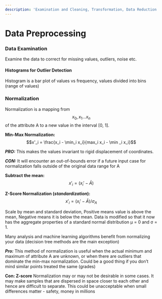 ```yaml
---
description: 'Examination and Cleaning, Transformation, Data Reduction'
---
```


# Data Preprocessing

### Data Examination

Examine the data to correct for missing values, outliers, noise etc.

#### Histograms for Outlier Detection

Histogram is a bar plot of values vs frequency, values divided into bins \(range of values\)



### Normalization

Normalization is a mapping from $$x_0, x_1... x_n$$ of the attribute A to a new value in the interval \[0, 1\]. 

**Min-Max Normalization:** $$x'_i = \frac{x_i - \min_i x_i}{max_i x_i - \min _i x_i}$$ 

_**PRO:**_ This makes the values invariant to rigid displacement of coordinates. 

_**CON:**_ It will encounter an out-of-bounds error if a future input case for normalization falls outside of the original data range for A

**Subtract the mean:** $$x'_i = (x_i' - \bar A)$$ 

**Z-Score Normalization \(**_**standardization**_**\):** $$x'_i = (x_i' - \bar A)/\sigma_A$$ 

Scale by mean and standard deviation, Positive means value is above the mean, Negative means it is below the mean. Data is modified so that it now has the aggregate properties of a standard normal distribution μ = 0 and σ = 1.

Many analysis and machine learning algorithms benefit from normalizing your data \(decision tree methods are the main exception\)

_**Pro:**_ This method of normalization is useful when the actual minimum and maximum of attribute A are unknown, or when there are outliers that dominate the min-max normalization. Could be a good thing if you don’t mind similar points treated the same \(grades\)

**Con:  Z-score** Normalization may or may not be desirable in some cases. It may make samples that are dispersed in space closer to each other and hence are difficult to separate. This could be unacceptable when small differences matter - safety, money in millions

